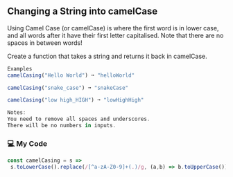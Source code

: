 ## Changing a String into camelCase

Using Camel Case (or camelCase) is where the first word is in lower case, and all words after it have their first letter capitalised. Note that there are no spaces in between words!

Create a function that takes a string and returns it back in camelCase.
```js
Examples
camelCasing("Hello World") ➞ "helloWorld"

camelCasing("snake_case") ➞ "snakeCase"

camelCasing("low high_HIGH") ➞ "lowHighHigh"

Notes:
You need to remove all spaces and underscores.
There will be no numbers in inputs.
```
### :computer: My Code
```js
const camelCasing = s =>
 s.toLowerCase().replace(/[^a-zA-Z0-9]+(.)/g, (a,b) => b.toUpperCase());
```
